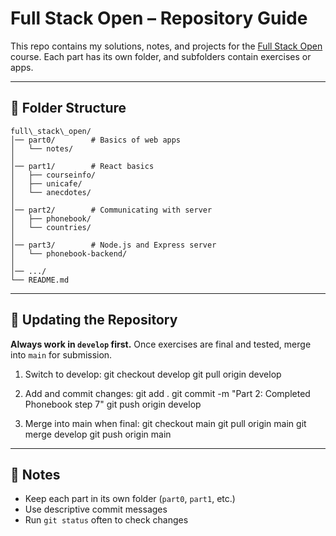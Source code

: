 # Full Stack Open – Repository Guide

This repo contains my solutions, notes, and projects for the [Full Stack Open](https://fullstackopen.com/) course.
Each part has its own folder, and subfolders contain exercises or apps.

---

## 📂 Folder Structure
```
full\_stack\_open/
│── part0/        # Basics of web apps
│   └── notes/
│
│── part1/        # React basics
│   ├── courseinfo/
│   ├── unicafe/
│   └── anecdotes/
│
│── part2/        # Communicating with server
│   ├── phonebook/
│   └── countries/
│
│── part3/        # Node.js and Express server
│   └── phonebook-backend/
│
│── .../
└── README.md
```
---

## 🔄 Updating the Repository

**Always work in `develop` first.** Once exercises are final and tested, merge into `main` for submission.

1. Switch to develop:
   git checkout develop
   git pull origin develop

2. Add and commit changes:
   git add .
   git commit -m "Part 2: Completed Phonebook step 7"
   git push origin develop

3. Merge into main when final:
   git checkout main
   git pull origin main
   git merge develop
   git push origin main

---

## 📝 Notes

* Keep each part in its own folder (`part0`, `part1`, etc.)
* Use descriptive commit messages
* Run `git status` often to check changes

